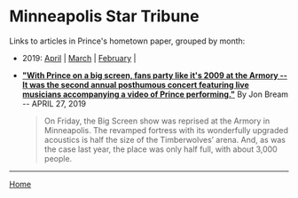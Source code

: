 # Minneapolis Star Tribune

Links to articles in Prince's hometown paper, grouped by month:

 - 2019: 
    [April](./minneapolis-star-tribune-2019-04.md) | 
    [March](./minneapolis-star-tribune-2019-03.md) | 
    [February](./minneapolis-star-tribune-2019-02.md) | 
	
	
 - [**"With Prince on a big screen, fans party like it's 2009 at the Armory -- It was the second annual posthumous concert featuring live musicians accompanying a video of Prince performing."**](http://www.startribune.com/with-prince-on-a-big-screen-fans-party-like-it-s-2009-at-the-armory/509152322/) By Jon Bream -- APRIL 27, 2019
 
    > On Friday, the Big Screen show was reprised at the Armory in Minneapolis. The revamped fortress with its wonderfully upgraded acoustics is half the size of the Timberwolves’ arena. And, as was the case last year, the place was only half full, with about 3,000 people.

-----

[Home](../)
